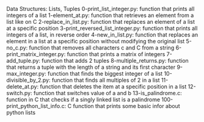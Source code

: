Data Structures: Lists, Tuples 0-print_list_integer.py: function that prints all integers of a list 1-element_at.py: function that retrieves an element from a list like on C 2-replace_in_list.py: function that replaces an element of a list at a specific position 3-print_reversed_list_integer.py: function that prints all integers of a list, in reverse order 4-new_in_list.py: function that replaces an element in a list at a specific position without modifying the original list 5-no_c.py: function that removes all characters c and C from a string 6-print_matrix_integer.py: function that prints a matrix of integers 7-add_tuple.py: function that adds 2 tuples 8-multiple_returns.py: function that returns a tuple with the length of a string and its first character 9-max_integer.py: function that finds the biggest integer of a list 10-divisible_by_2.py: function that finds all multiples of 2 in a list 11-delete_at.py: function that deletes the item at a specific position in a list 12-switch.py: function that switches value of a and b 13-is_palindrome.c: function in C that checks if a singly linked list is a palindrome 100-print_python_list_info.c: C function that prints some basic infor about python lists
